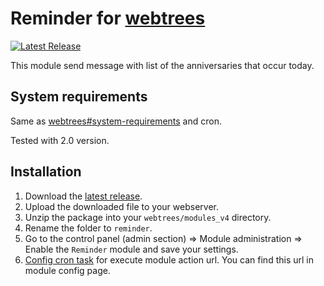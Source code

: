 # Reminder for [webtrees](https://www.webtrees.net/)

[![Latest Release](https://img.shields.io/github/release/UksusoFF/webtrees-reminder.svg)](https://github.com/UksusoFF/webtrees-reminder/releases/latest)

This module send message with list of the anniversaries that occur today.

## System requirements
Same as [webtrees#system-requirements](https://github.com/fisharebest/webtrees#system-requirements) and cron.

Tested with 2.0 version.

## Installation
1. Download the [latest release](https://github.com/UksusoFF/webtrees-reminder/releases/latest).
1. Upload the downloaded file to your webserver.
1. Unzip the package into your `webtrees/modules_v4` directory.
1. Rename the folder to `reminder`.
1. Go to the control panel (admin section) => Module administration => Enable the `Reminder` module and save your settings.
1. [Config cron task](https://www.google.ru/search?ie=UTF-8&hl=ru&q=how%20to%20config%20cron%20task&gws_rd=ssl) for execute module action url.
You can find this url in module config page.
